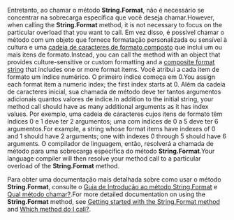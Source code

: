  
<span data-ttu-id="0cec8-101">Entretanto, ao chamar o método **String.Format**, não é necessário se concentrar na sobrecarga específica que você deseja chamar.</span><span class="sxs-lookup"><span data-stu-id="0cec8-101">However, when calling the **String.Format** method, it is not necessary to focus on the particular overload that you want to call.</span></span> <span data-ttu-id="0cec8-102">Em vez disso, é possível chamar o método com um objeto que fornece formatação personalizada ou sensível à cultura e uma [cadeia de caracteres de formato composto](~/docs/standard/base-types/composite-formatting.md) que inclui um ou mais itens de formato.</span><span class="sxs-lookup"><span data-stu-id="0cec8-102">Instead, you can call the method with an object that provides culture-sensitive or custom formatting and a [composite format string](~/docs/standard/base-types/composite-formatting.md) that includes one or more format items.</span></span> <span data-ttu-id="0cec8-103">Você atribui a cada item de formato um índice numérico. O primeiro índice começa em 0.</span><span class="sxs-lookup"><span data-stu-id="0cec8-103">You assign each format item a numeric index; the first index starts at 0.</span></span> <span data-ttu-id="0cec8-104">Além da cadeia de caracteres inicial, sua chamada de método deve ter tantos argumentos adicionais quantos valores de índice.</span><span class="sxs-lookup"><span data-stu-id="0cec8-104">In addition to the initial string, your method call should have as many additional arguments as it has index values.</span></span> <span data-ttu-id="0cec8-105">Por exemplo, uma cadeia de caracteres cujos itens de formato têm índices 0 e 1 deve ter 2 argumentos; uma com índices de 0 a 5 deve ter 6 argumentos.</span><span class="sxs-lookup"><span data-stu-id="0cec8-105">For example, a string whose format items have indexes of 0 and 1 should have 2 arguments; one with indexes 0 through 5 should have 6 arguments.</span></span> <span data-ttu-id="0cec8-106">O compilador de linguagem, então, resolverá a chamada de método para uma sobrecarga específica do método **String.Format**.</span><span class="sxs-lookup"><span data-stu-id="0cec8-106">Your language compiler will then resolve your method call to a particular overload of the **String.Format** method.</span></span>   

<span data-ttu-id="0cec8-107">Para obter uma documentação mais detalhada sobre como usar o método **String.Format**, consulte o [Guia de Introdução ao método String.Format](#Starting) e [Qual método chamar?](#FTaskList).</span><span class="sxs-lookup"><span data-stu-id="0cec8-107">For more detailed documentation on using the **String.Format** method, see [Getting started with the String.Format method](#Starting) and [Which method do I call?](#FTaskList).</span></span>   
